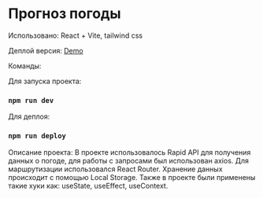 # Прогноз погоды
Использовано: React + Vite, tailwind css

Деплой версия: [Demo](https://notvndtta.github.io/weather-app/) 

Команды:

Для запуска проекта:
### `npm run dev`

Для деплоя:
### `npm run deploy`

Описание проекта:
В проекте использовалось Rapid API для получения данных о погоде, для работы с запросами был использован axios.
Для маршрутизации использовался React Router.
Хранение данных происходит с помощью Local Storage.
Также в проекте были применены такие хуки как: useState, useEffect, useContext.
